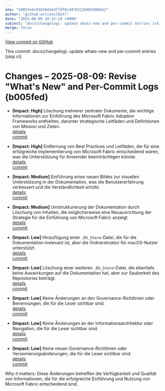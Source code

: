 ```yaml
---
sha: "b005fedc91836d34df7df8cd47b512b0b5098e52"
author: "github-actions[bot]"
date: "2025-08-09 20:32:29 +0000"
subject: "docs(changelog): update whats-new and per-commit entries [skip ci]"
merge: false
---
```


[View commit on GitHub](https://github.com/TheTrustedAdvisor/FabricAdoptionFramework/commit/b005fedc91836d34df7df8cd47b512b0b5098e52)

This commit: docs(changelog): update whats-new and per-commit entries [skip ci]

# Changes – 2025-08-09: Revise "What's New" and Per-Commit Logs (b005fed)

- **[Impact: High]** Löschung mehrerer zentraler Dokumente, die wichtige Informationen zur Einführung des Microsoft Fabric Adoption Frameworks enthielten, darunter strategische Leitfäden und Definitionen von Mission und Zielen.  
  [details](/docs/about/changes/2025-07-20-1a084247ade55ad5ab8db4728082376b22d9906b.md)  
  [commit](https://github.com/TheTrustedAdvisor/FabricAdoptionFramework/commit/b005fedc91836d34df7df8cd47b512b0b5098e52)

- **[Impact: High]** Entfernung von Best Practices und Leitfäden, die für eine erfolgreiche Implementierung von Microsoft Fabric entscheidend waren, was die Unterstützung für Anwender beeinträchtigen könnte.  
  [details](/docs/about/changes/2025-07-20-99bbd7955c423e1670f1e1e9f3b50a9a79f6860f.md)  
  [commit](https://github.com/TheTrustedAdvisor/FabricAdoptionFramework/commit/b005fedc91836d34df7df8cd47b512b0b5098e52)

- **[Impact: Medium]** Einführung eines neuen Bildes zur visuellen Unterstützung in der Dokumentation, was die Benutzererfahrung verbessert und die Verständlichkeit erhöht.  
  [details](/docs/about/changes/2025-07-20-eddd0949c711e7773c95ea8645f33219fc8e68f8.md)  
  [commit](https://github.com/TheTrustedAdvisor/FabricAdoptionFramework/commit/b005fedc91836d34df7df8cd47b512b0b5098e52)

- **[Impact: Medium]** Umstrukturierung der Dokumentation durch Löschung von Inhalten, die möglicherweise eine Neuausrichtung der Strategie für die Einführung von Microsoft Fabric anzeigt.  
  [details](/docs/about/changes/2025-07-20-515ccf515519e7ca70c93c460dbc92a4c0f0f13c.md)  
  [commit](https://github.com/TheTrustedAdvisor/FabricAdoptionFramework/commit/b005fedc91836d34df7df8cd47b512b0b5098e52)

- **[Impact: Low]** Hinzufügung einer `.DS_Store`-Datei, die für die Dokumentation irrelevant ist, aber die Ordnerstruktur für macOS-Nutzer unterstützt.  
  [details](/docs/about/changes/2025-07-20-4c00a7565b68830eb2752b72d106795d18c8fa9f.md)  
  [commit](https://github.com/TheTrustedAdvisor/FabricAdoptionFramework/commit/b005fedc91836d34df7df8cd47b512b0b5098e52)

- **[Impact: Low]** Löschung einer weiteren `.DS_Store`-Datei, die ebenfalls keine Auswirkungen auf die Dokumentation hat, aber zur Sauberkeit des Repositories beiträgt.  
  [details](/docs/about/changes/2025-07-20-4dec936fdb51eb08c978644a8ad5177963c5f0c4.md)  
  [commit](https://github.com/TheTrustedAdvisor/FabricAdoptionFramework/commit/b005fedc91836d34df7df8cd47b512b0b5098e52)

- **[Impact: Low]** Keine Änderungen an den Governance-Richtlinien oder Benennungen, die für die Leser sichtbar sind.  
  [details](/docs/about/changes/2025-07-20-4dec936fdb51eb08c978644a8ad5177963c5f0c4.md)  
  [commit](https://github.com/TheTrustedAdvisor/FabricAdoptionFramework/commit/b005fedc91836d34df7df8cd47b512b0b5098e52)

- **[Impact: Low]** Keine Änderungen an der Informationsarchitektur oder Navigation, die für die Leser sichtbar sind.  
  [details](/docs/about/changes/2025-07-20-4dec936fdb51eb08c978644a8ad5177963c5f0c4.md)  
  [commit](https://github.com/TheTrustedAdvisor/FabricAdoptionFramework/commit/b005fedc91836d34df7df8cd47b512b0b5098e52)

- **[Impact: Low]** Keine neuen Governance-Richtlinien oder Versionierungsänderungen, die für die Leser sichtbar sind.  
  [details](/docs/about/changes/2025-07-20-4dec936fdb51eb08c978644a8ad5177963c5f0c4.md)  
  [commit](https://github.com/TheTrustedAdvisor/FabricAdoptionFramework/commit/b005fedc91836d34df7df8cd47b512b0b5098e52)

Why it matters: Diese Änderungen betreffen die Verfügbarkeit und Qualität von Informationen, die für die erfolgreiche Einführung und Nutzung von Microsoft Fabric entscheidend sind.
